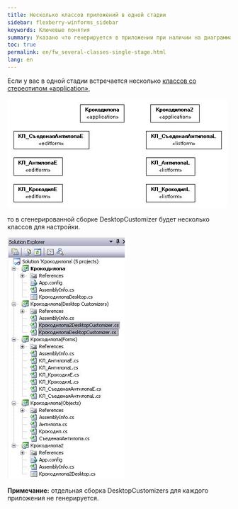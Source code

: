 ```yaml
---
title: Несколько классов приложений в одной стадии
sidebar: flexberry-winforms_sidebar
keywords: Ключевые понятия
summary: Указано что генерируется в приложении при наличии на диаграммах нескольких объектов со стереотипом application
toc: true
permalink: en/fw_several-classes-single-stage.html
lang: en
---
```


Если у вас в одной стадии встречается несколько [классов со стереотипом &laquo;application&raquo;](fd_application.html),

![](/images/pages/products/flexberry-winforms/development/generation/2-app_-u-m-l.jpg)


то в сгенерированной сборке DesktopCustomizer будет несколько классов для настройки. 

![](/images/pages/products/flexberry-winforms/development/generation/2-app_-s-l-n.jpg)

__Примечание:__ отдельная сборка DesktopCustomizers для каждого приложения не генерируется.

